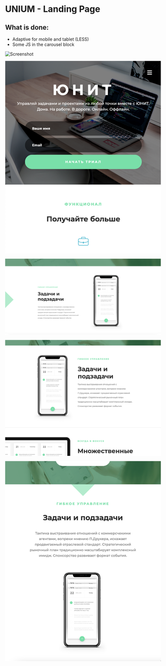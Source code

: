 # UNIUM - Landing Page

## What is done:

* Adaptive for mobile and tablet (LESS)
* Some JS in the carousel block

![Screenshot](Screenshot1.png)

![Screenshot](Screenshot2.png)

![Screenshot](Screenshot3.png)

![Screenshot](Screenshot4.png)

![Screenshot](Screenshot5.png)
